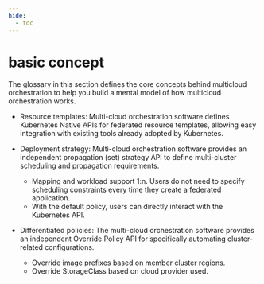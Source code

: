 ```yaml
---
hide:
  - toc
---
```


# basic concept

The glossary in this section defines the core concepts behind multicloud orchestration to help you build a mental model of how multicloud orchestration works.

- Resource templates: Multi-cloud orchestration software defines Kubernetes Native APIs for federated resource templates, allowing easy integration with existing tools already adopted by Kubernetes.
- Deployment strategy: Multi-cloud orchestration software provides an independent propagation (set) strategy API to define multi-cluster scheduling and propagation requirements.
    - Mapping and workload support 1:n. Users do not need to specify scheduling constraints every time they create a federated application.
    - With the default policy, users can directly interact with the Kubernetes API.

- Differentiated policies: The multi-cloud orchestration software provides an independent Override Policy API for specifically automating cluster-related configurations.
    - Override image prefixes based on member cluster regions.
    - Override StorageClass based on cloud provider used.
